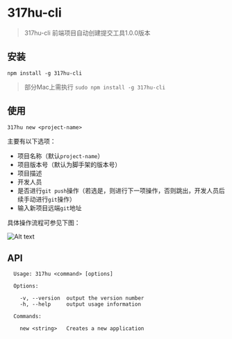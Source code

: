 # 317hu-cli

> 317hu-cli 前端项目自动创建提交工具1.0.0版本

## 安装
```
npm install -g 317hu-cli
```
> 部分Mac上需执行 `sudo npm install -g 317hu-cli`

## 使用

```
317hu new <project-name>
```

主要有以下选项：

- 项目名称（默认`project-name`）
- 项目版本号（默认为脚手架的版本号）
- 项目描述
- 开发人员
- 是否进行`git push`操作（若选是，则进行下一项操作，否则跳出，开发人员后续手动进行`git`操作）
- 输入新项目远端`git`地址

具体操作流程可参见下图：

![Alt text](http://os9glxm8s.bkt.clouddn.com/317hu-cli.gif)

## API
```
  Usage: 317hu <command> [options]

  Options:

    -v, --version  output the version number
    -h, --help     output usage information

  Commands:

    new <string>   Creates a new application
```

